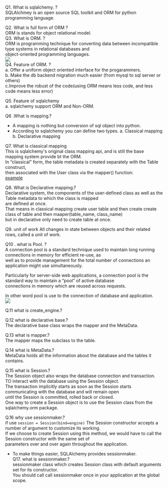 Q1. What is sqlalchemy. ?   
SQLAlchmey is an open source SQL toolkit and ORM for python programming language.   

Q2. What is full form of ORM ?  
ORM is stands for object relational model.   
Q3. What is ORM. ?      
ORM is programming technique for converting data between incompatible type systems in relational databases and          
object-oriented programming languages.        
![](https://miro.medium.com/max/700/1*9TZHTGKjIyUOAvmQkV1RNA.png)    
Q4. Feature of ORM. ?   
a. Offer a uniform object oriented interface for the progarammers.     
b. Make the db backend migration much easier (from mysql to sql server or others)  
c.Improve the robust of the code(using ORM means less code, and less code means less error)   

Q5. Feature of sqlalchemy   
a. sqlalchemy support ORM and Non-ORM.   

Q6 .What is mapping.? 
* A mapping is nothing but conversion of sql object into python.  
* According to sqlalchemy you can define two types. 
a.  Classical mapping    
b. Declarative mapping    

Q7. What is classical mapping   
This is sqlalchemy's original class mapping api, and is still the base mapping system provide bt the ORM.     
In “classical” form, the table metadata is created separately with the Table construct,      
then associated with the User class via the mapper() function:          
[example](https://docs.sqlalchemy.org/en/13/orm/mapping_styles.html)      

Q8. What is Declarative mapping.?     
Declarative system, the components of the user-defined class as well as the Table metadata to which the class is mapped    
are defined at once.    
That means in classical mapping create user table and then create create class of table and then maaper(table_name, class_name)    
but in declarative only need to create table at once.   

Q9. unit of work
All changes in state between objects and their related rows, called a unit of work.   
    

Q10 . what is Pool. ?       
A connection pool is a standard technique used to maintain long running connections in memory for efficient re-use, as    
well as to provide management for the total number of connections an application might use simultaneously.   

Particularly for server-side web applications, a connection pool is the standard way to maintain a “pool” of active database    
connections in memory which are reused across requests.   

In other word pool is use to the connection of database and application.         
![](https://docs.sqlalchemy.org/en/13/_images/sqla_engine_arch.png)     

Q.11 what is create_engine.?      

Q.12 what is declarative base.?   
The declarative base class wraps the mapper and the MetaData.    

Q.13  what is mapper.?   
The mapper maps the subclass to the table.   
 
Q.14 what is MetaData.?   
MetaData holds all the information about the database and the tables it contains.   

Q.15 what is Session.?     
The Session object also wraps the database connection and transaction.    
TO interact with the database using the Session object.   
The transaction implicitly starts as soon as the Session starts communicating with the database and will remain open     
until the Session is committed, rolled back or closed.    
One way to create a Session object is to use the Session class from the sqlalchemy.orm package.   

Q.16 why use sessionmaker.?   
if use `session = Session(bind=engine)` The Session constructor accepts a number of argument to customize its working.   
If we choose to create Session using this method, we would have to call the Session constructor with the same set of    
parameters over and over again throughout the application.     

* To make things easier, SQLAlchemy provides sessionmaker.   
Q17. what is sessionmaker.?  
sessionmaker class which creates Session class with default arguments set for its constructor.   
You should call call sessionmaker once in your application at the global scope.       

